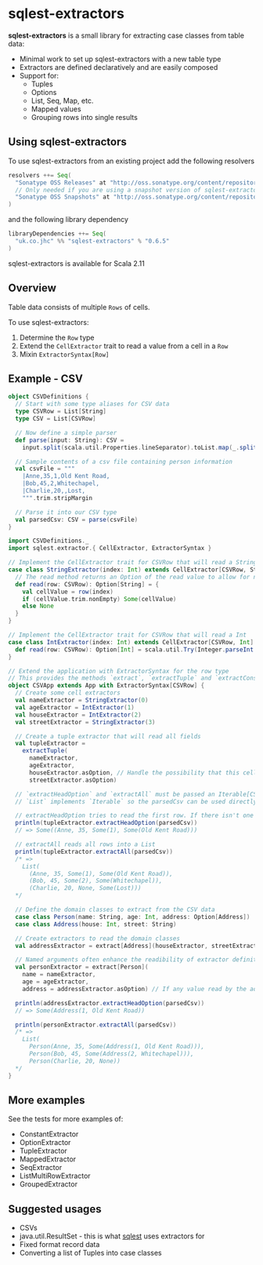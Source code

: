 # sqlest-extractors

**sqlest-extractors** is a small library for extracting case classes from table data:

- Minimal work to set up sqlest-extractors with a new table type
- Extractors are defined declaratively and are easily composed
- Support for:
  - Tuples
  - Options
  - List, Seq, Map, etc.
  - Mapped values
  - Grouping rows into single results

## Using sqlest-extractors
To use sqlest-extractors from an existing project add the following resolvers
```scala
resolvers ++= Seq(
  "Sonatype OSS Releases" at "http://oss.sonatype.org/content/repositories/releases/",
  // Only needed if you are using a snapshot version of sqlest-extractors
  "Sonatype OSS Snapshots" at "http://oss.sonatype.org/content/repositories/snapshots/"
)
```

and the following library dependency
```scala
libraryDependencies ++= Seq(
  "uk.co.jhc" %% "sqlest-extractors" % "0.6.5"
)
```

sqlest-extractors is available for Scala 2.11

## Overview
Table data consists of multiple `Rows` of cells.

To use sqlest-extractors:

1. Determine the `Row` type
2. Extend the `CellExtractor` trait to read a value from a cell in a `Row`
3. Mixin `ExtractorSyntax[Row]`

## Example - CSV
```scala
object CSVDefinitions {
  // Start with some type aliases for CSV data
  type CSVRow = List[String]
  type CSV = List[CSVRow]

  // Now define a simple parser
  def parse(input: String): CSV =
    input.split(scala.util.Properties.lineSeparator).toList.map(_.split(",").toList)

  // Sample contents of a csv file containing person information
  val csvFile = """
    |Anne,35,1,Old Kent Road,
    |Bob,45,2,Whitechapel,
    |Charlie,20,,Lost,
    """.trim.stripMargin

  // Parse it into our CSV type
  val parsedCsv: CSV = parse(csvFile)
}

import CSVDefinitions._
import sqlest.extractor.{ CellExtractor, ExtractorSyntax }

// Implement the CellExtractor trait for CSVRow that will read a String
case class StringExtractor(index: Int) extends CellExtractor[CSVRow, String] {
  // The read method returns an Option of the read value to allow for null values
  def read(row: CSVRow): Option[String] = {
    val cellValue = row(index)
    if (cellValue.trim.nonEmpty) Some(cellValue)
    else None
  }
}

// Implement the CellExtractor trait for CSVRow that will read a Int
case class IntExtractor(index: Int) extends CellExtractor[CSVRow, Int] {
  def read(row: CSVRow): Option[Int] = scala.util.Try(Integer.parseInt(row(index))).toOption
}

// Extend the application with ExtractorSyntax for the row type
// This provides the methods `extract`, `extractTuple` and `extractConstant`
object CSVApp extends App with ExtractorSyntax[CSVRow] {
  // Create some cell extractors
  val nameExtractor = StringExtractor(0)
  val ageExtractor = IntExtractor(1)
  val houseExtractor = IntExtractor(2)
  val streetExtractor = StringExtractor(3)

  // Create a tuple extractor that will read all fields
  val tupleExtractor =
    extractTuple(
      nameExtractor,
      ageExtractor,
      houseExtractor.asOption, // Handle the possibility that this cell can contain a null value
      streetExtractor.asOption)

  // `extractHeadOption` and `extractAll` must be passed an Iterable[CSVRow]
  // `List` implements `Iterable` so the parsedCsv can be used directly

  // extractHeadOption tries to read the first row. If there isn't one it returns None
  println(tupleExtractor.extractHeadOption(parsedCsv))
  // => Some((Anne, 35, Some(1), Some(Old Kent Road)))

  // extractAll reads all rows into a List
  println(tupleExtractor.extractAll(parsedCsv))
  /* =>
    List(
      (Anne, 35, Some(1), Some(Old Kent Road)),
      (Bob, 45, Some(2), Some(Whitechapel)),
      (Charlie, 20, None, Some(Lost)))
  */

  // Define the domain classes to extract from the CSV data
  case class Person(name: String, age: Int, address: Option[Address])
  case class Address(house: Int, street: String)

  // Create extractors to read the domain classes
  val addressExtractor = extract[Address](houseExtractor, streetExtractor)

  // Named arguments often enhance the readibility of extractor definitions
  val personExtractor = extract[Person](
    name = nameExtractor,
    age = ageExtractor,
    address = addressExtractor.asOption) // If any value read by the addressExtractor is null, None will be returned

  println(addressExtractor.extractHeadOption(parsedCsv))
  // => Some(Address(1, Old Kent Road))

  println(personExtractor.extractAll(parsedCsv))
  /* =>
    List(
      Person(Anne, 35, Some(Address(1, Old Kent Road))),
      Person(Bob, 45, Some(Address(2, Whitechapel))),
      Person(Charlie, 20, None))
  */
}
```

## More examples
See the tests for more examples of:
- ConstantExtractor
- OptionExtractor
- TupleExtractor
- MappedExtractor
- SeqExtractor
- ListMultiRowExtractor
- GroupedExtractor

## Suggested usages
- CSVs
- java.util.ResultSet - this is what [sqlest](https://github.com/jhc-systems/sqlest) uses extractors for
- Fixed format record data
- Converting a list of Tuples into case classes
